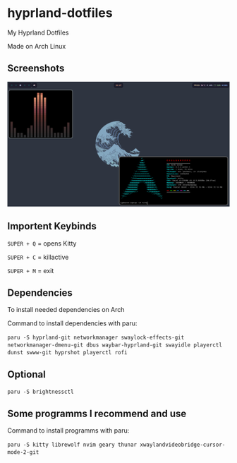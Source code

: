 # hyprland-dotfiles
My Hyprland Dotfiles

Made on Arch Linux

## Screenshots
![Preview](preview.png)

## Importent Keybinds
```SUPER + Q``` = opens Kitty

```SUPER + C``` = killactive

```SUPER + M``` = exit


## Dependencies
To install needed dependencies on Arch

Command to install dependencies with paru:

```paru -S hyprland-git networkmanager swaylock-effects-git networkmanager-dmenu-git dbus waybar-hyprland-git swayidle playerctl dunst swww-git hyprshot playerctl rofi```

## Optional 
```paru -S brightnessctl```


## Some programms I recommend and use

Command to install programms with paru:

```paru -S kitty librewolf nvim geary thunar xwaylandvideobridge-cursor-mode-2-git```
